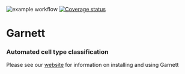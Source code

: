 ![example workflow](https://github.com/cole-trapnell-lab/garnett/actions/workflows/check-standard.yaml/badge.svg)
[![Coverage status](https://codecov.io/gh/cole-trapnell-lab/garnett/branch/master/graph/badge.svg)](https://codecov.io/github/cole-trapnell-lab/garnett?branch=master)

# Garnett
### Automated cell type classification

Please see our [website](http://cole-trapnell-lab.github.io/garnett/) for information on installing and using Garnett
